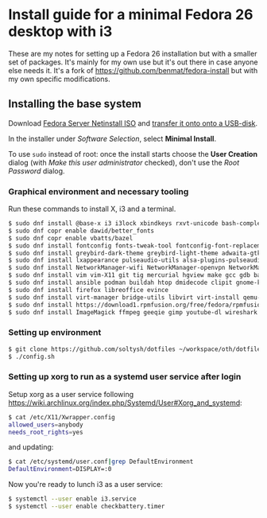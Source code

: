 # Install guide for a minimal Fedora 26 desktop with i3

These are my notes for setting up a Fedora 26 installation but with a smaller set of packages.
It's mainly for my own use but it's out there in case anyone else needs it.
It's a fork of https://github.com/benmat/fedora-install but with my own specific modifications.

## Installing the base system

Download [Fedora Server Netinstall ISO](https://getfedora.org/en/server/download/) and [transfer it onto onto a USB-disk](https://docs.fedoraproject.org/f26/install-guide/install/Preparing_for_Installation.html#sect-preparing-boot-media).

In the installer under *Software Selection*, select **Minimal Install**.

To use `sudo` instead of root: once the install starts choose the **User Creation** dialog (with *Make this user administrator* checked), don't use the *Root Password* dialog.

### Graphical environment and necessary tooling

Run these commands to install X, i3 and a terminal.

```sh
$ sudo dnf install @base-x i3 i3lock xbindkeys rxvt-unicode bash-completion
$ sudo dnf copr enable dawid/better_fonts
$ sudo dnf copr enable vbatts/bazel
$ sudo dnf install fontconfig fonts-tweak-tool fontconfig-font-replacements bitstream-vera-sans-fonts blender-fonts courier-prime-fonts dejavu-sans-fonts dejavu-sans-mono-fonts dejavu-serif-fonts eosrei-emojione-fonts fontawesome-fonts gdouros-symbola-fonts gelasio-fonts google-droid-sans-fonts google-droid-sans-mono-fonts google-noto-emoji-color-fonts levien-inconsolata-fonts liberation-fonts liberation-fonts-common liberation-mono-fonts liberation-sans-fonts liberation-serif-fonts libfonts libre-baskerville-fonts terminus-fonts
$ sudo dnf install greybird-dark-theme greybird-light-theme adwaita-gtk2-theme adwaita-cursor-theme adwaita-icon-theme
$ sudo dnf install lxappearance pulseaudio-utils alsa-plugins-pulseaudio mpg123-plugins-pulseaudio xclip
$ sudo dnf install NetworkManager-wifi NetworkManager-openvpn NetworkManager-openvpn-gnome network-manager-applet
$ sudo dnf install vim vim-X11 git tig mercurial hgview make gcc gdb bazel hub patch perf sqlite strace tree whois ShellCheck cronie bison
$ sudo dnf install ansible podman buildah htop dmidecode clipit gnome-keyring krb5-workstation tar zip unzip p7zip bzip2 cups dstat jq lshw weechat bc rsync mc simple-mtpfs pciutils alsa-utils pulseaudio autofs net-tools rdate usbutils ntfs-3g httpie at bind-utils calibre keepassx lsof openssl
$ sudo dnf install firefox libreoffice evince
$ sudo dnf install virt-manager bridge-utils libvirt virt-install qemu-kvm
$ sudo dnf install https://download1.rpmfusion.org/free/fedora/rpmfusion-free-release-$(rpm -E %fedora).noarch.rpm https://download1.rpmfusion.org/nonfree/fedora/rpmfusion-nonfree-release-$(rpm -E %fedora).noarch.rpm
$ sudo dnf install ImageMagick ffmpeg geeqie gimp youtube-dl wireshark nmap mtr unrar mplayer pavucontrol inkscape blender darktable audacity openshot
```

### Setting up environment

```sh
$ git clone https://github.com/soltysh/dotfiles ~/workspace/oth/dotfiles
$ ./config.sh
```

### Setting up xorg to run as a systemd user service after login

Setup xorg as a user service following https://wiki.archlinux.org/index.php/Systemd/User#Xorg_and_systemd:

```sh
$ cat /etc/X11/Xwrapper.config
allowed_users=anybody
needs_root_rights=yes
```

and updating:

```sh
$ cat /etc/systemd/user.conf|grep DefaultEnvironment
DefaultEnvironment=DISPLAY=:0
```

Now you're ready to lunch i3 as a user service:

```sh
$ systemctl --user enable i3.service
$ systemctl --user enable checkbattery.timer
```
